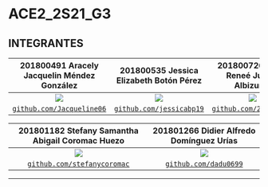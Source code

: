 # ACE2_2S21_G3

## INTEGRANTES

|                       201800491 Aracely Jacquelin Méndez González                       |                        201800535 Jessica Elizabeth Botón Pérez                        |                      201800726 María Reneé Juárez Albizures                       |
|:---------------------------------------------------------------------------------------:|:-------------------------------------------------------------------------------------:|:---------------------------------------------------------------------------------:|
| [![](https://github.com/Jacqueline06.png?size=150)](https://github.com/Jacqueline06)    | [![](https://github.com/jessicabp19.png?size=150)](https://github.com/jessicabp19)    | [![](https://github.com/201800726.png?size=150)](https://github.com/201800726)    |
| <a href="https://github.com/Jacqueline06" target="_blank">`github.com/Jacqueline06`</a> | <a href="https://github.com/jessicabp19" target="_blank">`github.com/jessicabp19`</a> | <a href="https://github.com/201800726" target="_blank">`github.com/201800726`</a> |



|                      201801182 Stefany Samantha Abigail Coromac Huezo                       |                    201801266 Didier Alfredo Domínguez Urías                     |
|:-------------------------------------------------------------------------------------------:|:-------------------------------------------------------------------------------:|
| [![](https://github.com/stefanycoromac.png?size=150)](https://github.com/stefanycoromac)    | [![](https://github.com/dadu0699.png?size=150)](https://github.com/dadu0699)    |
| <a href="https://github.com/stefanycoromac" target="_blank">`github.com/stefanycoromac`</a> | <a href="https://github.com/dadu0699" target="_blank">`github.com/dadu0699`</a> |

***